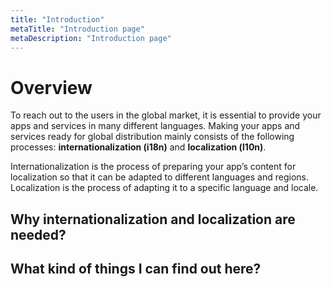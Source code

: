 ```yaml
---
title: "Introduction"
metaTitle: "Introduction page"
metaDescription: "Introduction page"
---
```



# Overview
To reach out to the users in the global market,
it is essential to provide your apps and services in many different languages.
Making your apps and services ready for global distribution mainly consists of the following processes:
**internationalization (i18n)** and **localization (l10n)**.

Internationalization is the process of preparing your app’s content for localization so that it can be adapted to different languages and regions. Localization is the process of adapting it to a specific language and locale.

## Why internationalization and localization are needed?


## What kind of things I can find out here?

